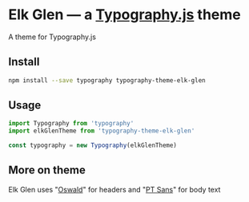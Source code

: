 # Elk Glen — a <a href='https://github.com/kyleamathews/typography.js'>Typography.js</a> theme

A theme for Typography.js

## Install
```bash
npm install --save typography typography-theme-elk-glen
```
## Usage
```javascript
import Typography from 'typography'
import elkGlenTheme from 'typography-theme-elk-glen'

const typography = new Typography(elkGlenTheme)
```
## More on theme

Elk Glen uses "<a href='https://fonts.google.com/specimen/Oswald'>Oswald</a>" for headers and "<a href='https://fonts.google.com/specimen/PT+Sans'>PT Sans</a>" for body text
